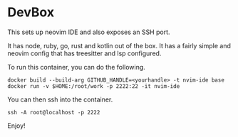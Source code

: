 # DevBox

This sets up neovim IDE and also exposes an SSH port. 

It has node, ruby, go, rust and kotlin out of the box. It has a fairly simple
and neovim config that has treesitter and lsp configured.


To run this container, you can do the following.

```
docker build --build-arg GITHUB_HANDLE=<yourhandle> -t nvim-ide base
docker run -v $HOME:/root/work -p 2222:22 -it nvim-ide
```

You can then ssh into the container.

```
ssh -A root@localhost -p 2222
```

Enjoy!
